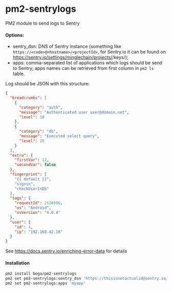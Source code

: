 # pm2-sentrylogs
PM2 module to send logs to Sentry

#### Options:
- sentry_dsn: DNS of Sentry instance (something like `https://<code>@<hostname>/<projectId>`, for Sentry.io it can be found on https://sentry.io/settings/minglechain/projects/<project-name>/keys/);
- apps: comma-separated list of applications which logs should be send to Sentry; apps names can be retrieved from first column in `pm2 ls` table.

Log should be JSON with this structure: 
```json
{
  "breadcrumbs": [
    {
      "category": "auth",
      "message": "Authenticated user user@domain.net",
      "level": 10
    },
    {
      "category": "db",
      "message": "Executed select query",
      "level": 20
    }
  ],
  "extra": {
    "firstVar": 12,
    "secondVar": false     
  },
  "fingerprint": [
    "{{ default }}",
    "signin",
    "checkUserInDb"
  ],
  "tags": {
    "requestId": 2128506,
    "os": "Android",
    "osVersion": "4.0.4"
  },
  "user": {
    "id": 1,
    "ip": "192.168.42.18"
  }
}
```
See https://docs.sentry.io/enriching-error-data for details

#### Installation
```bash
pm2 install boga/pm2-sentrylogs
pm2 set pm2-sentrylogs:sentry_dsn 'https://thisisnotactualid@sentry.io/4815162342' 
pm2 set pm2-sentrylogs:apps 'myapp'
```
